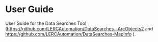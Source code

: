 User Guide
==========

User Guide for the Data Searches Tool (<https://github.com/LERCAutomation/DataSearches--ArcObjects2>
 and <https://github.com/LERCAutomation/DataSearches-MapInfo>
).
